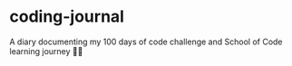 # coding-journal
A diary documenting my 100 days of code challenge and School of Code learning journey 👩‍💻
